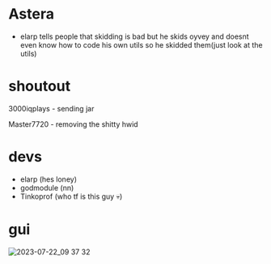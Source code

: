 # Astera
- elarp tells people that skidding is bad but he skids oyvey and doesnt even know how to code his own utils so he skidded them(just look at the utils)
# shoutout
3000iqplays - sending jar

Master7720 - removing the shitty hwid
# devs
- elarp (hes loney)
- godmodule (nn)
- Tinkoprof (who tf is this guy 💀)
# gui

![2023-07-22_09 37 32](https://github.com/master7720/Astera/assets/80098736/efa6ce91-6b85-4805-9524-67ed04d84c31)
